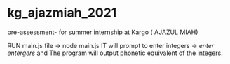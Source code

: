 # kg_ajazmiah_2021
pre-assessment- for summer internship at Kargo  ( AJAZUL MIAH)

RUN main.js file -> node main.js
IT will prompt to enter integers -> *enter entergers*  and 
The program will output phonetic equivalent of the integers. 
